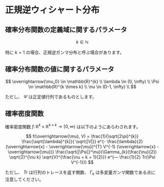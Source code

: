 # 正規逆ウィシャート分布

## 確率分布関数の定義域に関するパラメータ
$$
k \in \mathbb{N}
$$

特に $k=1$ の場合、正規逆ガンマ分布と呼ぶ場合があります。

## 確率分布関数の値に関するパラメータ
$$
\overrightarrow{\mu_0} \in \mathbb{R}^{k} \\
\lambda \in (0, \infty) \\
\Psi \in \mathbb{R}^{k \times k} \\
\nu \in (D-1, \infty) \\
$$

ただし、 $\Psi$ は正定値行列であるものとします。  

## 確率密度関数
確率密度関数 $f \colon \mathbb{R}^{k} \times \mathbb{R}^{k \times k} \rightarrow [0, \infty)$ は以下のようにあらわされます。

$$
f(\overrightarrow{\mu}, V) = \frac{1}{\sqrt{2\pi}^{k}} \frac{\sqrt{\lambda}^{k}}{ \sqrt{|V|}} e^{- \frac{\lambda}{2} (\overrightarrow{x} - \overrightarrow{\mu})^{T} V^{-1} (\overrightarrow{x} - \overrightarrow{\mu})} \frac{\sqrt{|\Psi|}^\nu}{\Gamma_{k}(\frac{\nu}{2}) \sqrt{2}^{\nu k} \sqrt{V}^{\frac{\nu + k + 1}{2}}} e^{― \frac{1}{2} Tr(\Psi V^{-1})}
$$

ただし、 $Tr$ は行列のトレースを返す関数、 $\Gamma_{k}$ は多変量ガンマ関数である点に注意してください。